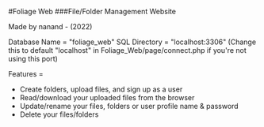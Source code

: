 #Foliage Web
###File/Folder Management Website

Made by nanand - (2022)

Database Name = "foliage_web"
SQL Directory = "localhost:3306" (Change this to default "localhost" in Foliage_Web/page/connect.php if you're not using this port)

Features =
- Create folders, upload files, and sign up as a user
- Read/download your uploaded files from the browser
- Update/rename your files, folders or user profile name & password
- Delete your files/folders
